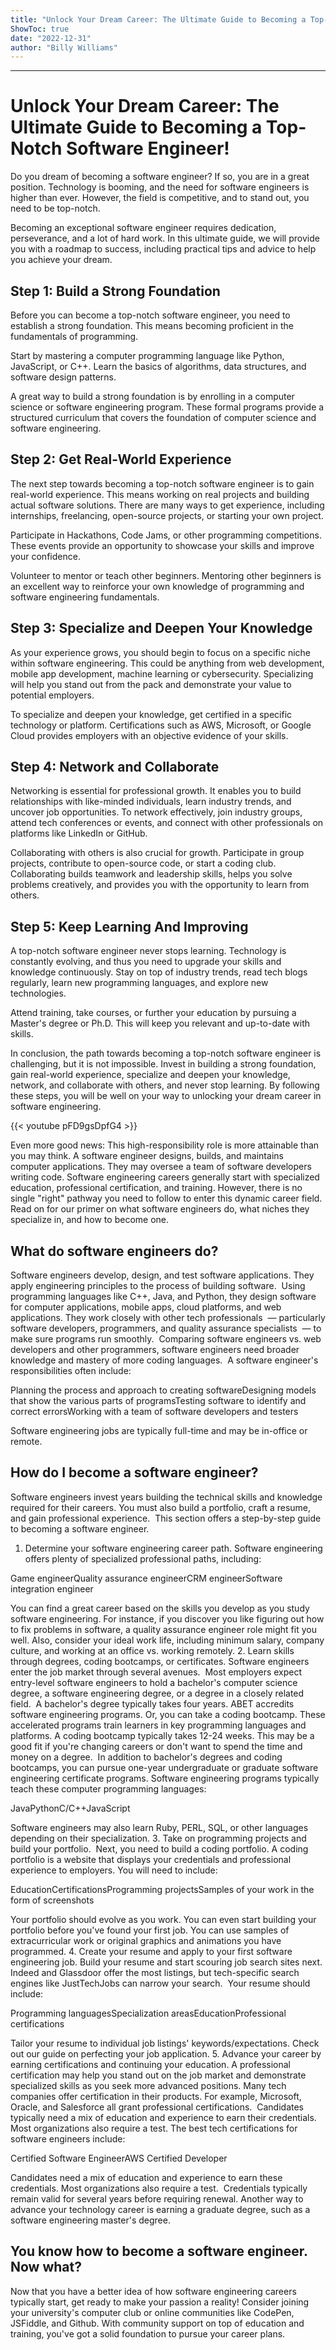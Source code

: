 ```yaml
---
title: "Unlock Your Dream Career: The Ultimate Guide to Becoming a Top-Notch Software Engineer!"
ShowToc: true 
date: "2022-12-31"
author: "Billy Williams"
---
```

*****
# Unlock Your Dream Career: The Ultimate Guide to Becoming a Top-Notch Software Engineer!

Do you dream of becoming a software engineer? If so, you are in a great position. Technology is booming, and the need for software engineers is higher than ever. However, the field is competitive, and to stand out, you need to be top-notch. 

Becoming an exceptional software engineer requires dedication, perseverance, and a lot of hard work. In this ultimate guide, we will provide you with a roadmap to success, including practical tips and advice to help you achieve your dream.

## Step 1: Build a Strong Foundation

Before you can become a top-notch software engineer, you need to establish a strong foundation. This means becoming proficient in the fundamentals of programming. 

Start by mastering a computer programming language like Python, JavaScript, or C++. Learn the basics of algorithms, data structures, and software design patterns. 

A great way to build a strong foundation is by enrolling in a computer science or software engineering program. These formal programs provide a structured curriculum that covers the foundation of computer science and software engineering.

## Step 2: Get Real-World Experience

The next step towards becoming a top-notch software engineer is to gain real-world experience. This means working on real projects and building actual software solutions. There are many ways to get experience, including internships, freelancing, open-source projects, or starting your own project.

Participate in Hackathons, Code Jams, or other programming competitions. These events provide an opportunity to showcase your skills and improve your confidence.

Volunteer to mentor or teach other beginners. Mentoring other beginners is an excellent way to reinforce your own knowledge of programming and software engineering fundamentals.

## Step 3: Specialize and Deepen Your Knowledge

As your experience grows, you should begin to focus on a specific niche within software engineering. This could be anything from web development, mobile app development, machine learning or cybersecurity. Specializing will help you stand out from the pack and demonstrate your value to potential employers.

To specialize and deepen your knowledge, get certified in a specific technology or platform. Certifications such as AWS, Microsoft, or Google Cloud provides employers with an objective evidence of your skills.

## Step 4: Network and Collaborate

Networking is essential for professional growth. It enables you to build relationships with like-minded individuals, learn industry trends, and uncover job opportunities. To network effectively, join industry groups, attend tech conferences or events, and connect with other professionals on platforms like LinkedIn or GitHub.

Collaborating with others is also crucial for growth. Participate in group projects, contribute to open-source code, or start a coding club. Collaborating builds teamwork and leadership skills, helps you solve problems creatively, and provides you with the opportunity to learn from others.

## Step 5: Keep Learning And Improving

A top-notch software engineer never stops learning. Technology is constantly evolving, and thus you need to upgrade your skills and knowledge continuously. Stay on top of industry trends, read tech blogs regularly, learn new programming languages, and explore new technologies.

Attend training, take courses, or further your education by pursuing a Master's degree or Ph.D. This will keep you relevant and up-to-date with skills.

In conclusion, the path towards becoming a top-notch software engineer is challenging, but it is not impossible. Invest in building a strong foundation, gain real-world experience, specialize and deepen your knowledge, network, and collaborate with others, and never stop learning. By following these steps, you will be well on your way to unlocking your dream career in software engineering.

{{< youtube pFD9gsDpfG4 >}} 



Even more good news: This high-responsibility role is more attainable than you may think.
A software engineer designs, builds, and maintains computer applications. They may oversee a team of software developers writing code. Software engineering careers generally start with specialized education, professional certification, and training. However, there is no single "right" pathway you need to follow to enter this dynamic career field.
Read on for our primer on what software engineers do, what niches they specialize in, and how to become one.

 
## What do software engineers do?


Software engineers develop, design, and test software applications. They apply engineering principles to the process of building software. 
Using programming languages like C++, Java, and Python, they design software for computer applications, mobile apps, cloud platforms, and web applications. They work closely with other tech professionals  — particularly software developers, programmers, and quality assurance specialists  — to make sure programs run smoothly. 
Comparing software engineers vs. web developers and other programmers, software engineers need broader knowledge and mastery of more coding languages. 
A software engineer's responsibilities often include:

 
Planning the process and approach to creating softwareDesigning models that show the various parts of programsTesting software to identify and correct errorsWorking with a team of software developers and testers


Software engineering jobs are typically full-time and may be in-office or remote.

 
## How do I become a software engineer?


Software engineers invest years building the technical skills and knowledge required for their careers. You must also build a portfolio, craft a resume, and gain professional experience. 
This section offers a step-by-step guide to becoming a software engineer. 
1. Determine your software engineering career path.
Software engineering offers plenty of specialized professional paths, including:

 
Game engineerQuality assurance engineerCRM engineerSoftware integration engineer


You can find a great career based on the skills you develop as you study software engineering. For instance, if you discover you like figuring out how to fix problems in software, a quality assurance engineer role might fit you well.
Also, consider your ideal work life, including minimum salary, company culture, and working at an office vs. working remotely.
2. Learn skills through degrees, coding bootcamps, or certificates.
Software engineers enter the job market through several avenues. 
Most employers expect entry-level software engineers to hold a bachelor's computer science degree, a software engineering degree, or a degree in a closely related field. 
A bachelor's degree typically takes four years. ABET accredits software engineering programs.
Or, you can take a coding bootcamp. These accelerated programs train learners in key programming languages and platforms. A coding bootcamp typically takes 12-24 weeks. This may be a good fit if you're changing careers or don't want to spend the time and money on a degree. 
In addition to bachelor's degrees and coding bootcamps, you can pursue one-year undergraduate or graduate software engineering certificate programs.
Software engineering programs typically teach these computer programming languages:

 
JavaPythonC/C++JavaScript


Software engineers may also learn Ruby, PERL, SQL, or other languages depending on their specialization.
3. Take on programming projects and build your portfolio. 
Next, you need to build a coding portfolio. A coding portfolio is a website that displays your credentials and professional experience to employers. You will need to include:

 
EducationCertificationsProgramming projectsSamples of your work in the form of screenshots


Your portfolio should evolve as you work. You can even start building your portfolio before you've found your first job. You can use samples of extracurricular work or original graphics and animations you have programmed.
4. Create your resume and apply to your first software engineering job.
Build your resume and start scouring job search sites next. Indeed and Glassdoor offer the most listings, but tech-specific search engines like JustTechJobs can narrow your search. 
Your resume should include:

 
Programming languagesSpecialization areasEducationProfessional certifications


Tailor your resume to individual job listings' keywords/expectations. Check out our guide on perfecting your job application.
5. Advance your career by earning certifications and continuing your education.
A professional certification may help you stand out on the job market and demonstrate specialized skills as you seek more advanced positions.
Many tech companies offer certification in their products. For example, Microsoft, Oracle, and Salesforce all grant professional certifications. 
Candidates typically need a mix of education and experience to earn their credentials. Most organizations also require a test.
The best tech certifications for software engineers include: 

 
Certified Software EngineerAWS Certified Developer


Candidates need a mix of education and experience to earn these credentials. Most organizations also require a test. 
Credentials typically remain valid for several years before requiring renewal.
Another way to advance your technology career is earning a graduate degree, such as a software engineering master's degree.

 
## You know how to become a software engineer. Now what?


Now that you have a better idea of how software engineering careers typically start, get ready to make your passion a reality!
Consider joining your university's computer club or online communities like CodePen, JSFiddle, and Github. With community support on top of education and training, you've got a solid foundation to pursue your career plans.




